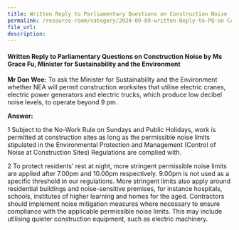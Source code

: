 ```yaml
---
title: Written Reply to Parliamentary Questions on Construction Noise
permalink: /resource-room/category/2024-09-09-written-Reply-to-PQ-on-Construction-Noise
file_url:
description:
---
```

 
#### Written Reply to Parliamentary Questions on Construction Noise by Ms Grace Fu, Minister for Sustainability and the Environment

**Mr Don Wee:** To ask the Minister for Sustainability and the Environment
whether NEA will permit construction worksites that utilise electric cranes, electric
power generators and electric trucks, which produce low decibel noise levels, to
operate beyond 9 pm.

**Answer:**  

1 Subject to the No-Work Rule on Sundays and Public Holidays, work is
permitted at construction sites as long as the permissible noise limits stipulated in
the Environmental Protection and Management (Control of Noise at Construction
Sites) Regulations are complied with.

2 To protect residents’ rest at night, more stringent permissible noise limits are
applied after 7.00pm and 10.00pm respectively. 9.00pm is not used as a specific
threshold in our regulations. More stringent limits also apply around residential
buildings and noise-sensitive premises, for instance hospitals, schools, institutes of
higher learning and homes for the aged. Contractors should implement noise
mitigation measures where necessary to ensure compliance with the applicable
permissible noise limits. This may include utilising quieter construction equipment,
such as electric machinery.
